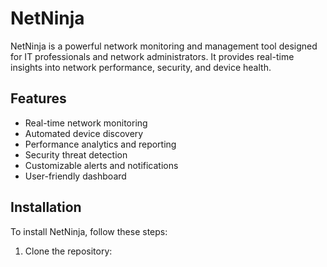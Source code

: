 # NetNinja

NetNinja is a powerful network monitoring and management tool designed for IT professionals and network administrators. It provides real-time insights into network performance, security, and device health.

## Features

- Real-time network monitoring
- Automated device discovery
- Performance analytics and reporting
- Security threat detection
- Customizable alerts and notifications
- User-friendly dashboard

## Installation

To install NetNinja, follow these steps:

1. Clone the repository:
